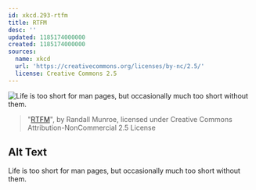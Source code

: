 ```yaml
---
id: xkcd.293-rtfm
title: RTFM
desc: ''
updated: 1185174000000
created: 1185174000000
sources:
  name: xkcd
  url: 'https://creativecommons.org/licenses/by-nc/2.5/'
  license: Creative Commons 2.5
---
```

![Life is too short for man pages, but occasionally much too short without them.](https://imgs.xkcd.com/comics/rtfm.png)
> "[RTFM](https://xkcd.com/293/)", by Randall Munroe, licensed under Creative Commons Attribution-NonCommercial 2.5 License

## Alt Text
Life is too short for man pages, but occasionally much too short without them.
